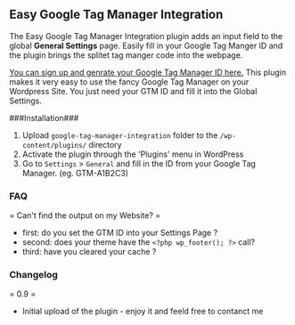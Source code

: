 Easy Google Tag Manager Integration
---------------
The Easy Google Tag Manager Integration plugin adds an input field to the global **General Settings** page. Easily fill in your Google Tag Manger ID and the plugin brings the splitet tag manger code into the webpage.

[You can sign up and genrate your Google Tag Manager ID here.](https://www.google.com/tagmanager/ "Google Tag Manager")
This plugin makes it very easy to use the fancy Google Tag Manager on your Wordpress Site. You just need your GTM ID and fill it into the Global Settings.

###Installation###

1. Upload `google-tag-manager-integration` folder to the `/wp-content/plugins/` directory
1. Activate the plugin through the 'Plugins' menu in WordPress
1. Go to `Settings` > `General` and fill in the ID from your Google Tag Manager. (eg. GTM-A1B2C3)

### FAQ ###
= Can't find the output on my Website? =

- first: do you set the GTM ID into your Settings Page ?
- second: does your theme have the `<?php wp_footer(); ?>` call?
- third: have you cleared your cache ?

### Changelog ###
= 0.9 =
* Initial upload of the plugin - enjoy it and feeld free to contanct me
